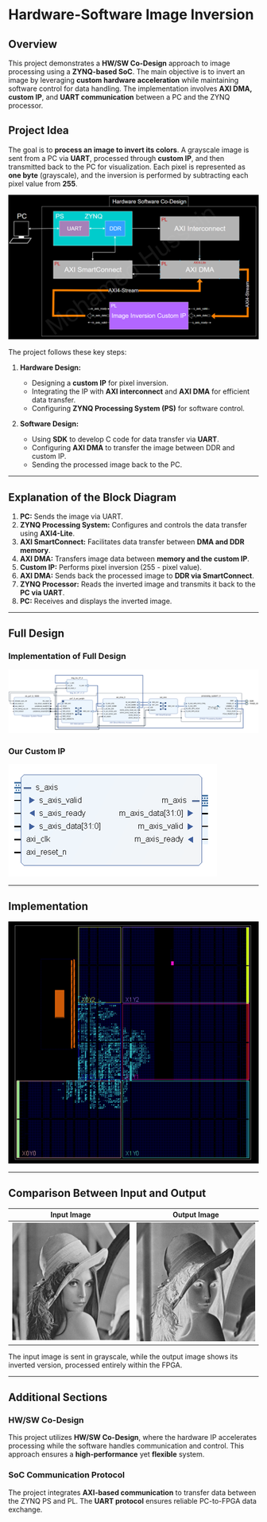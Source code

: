# **Hardware-Software Image Inversion**

## **Overview**  
This project demonstrates a **HW/SW Co-Design** approach to image processing using a **ZYNQ-based SoC**. The main objective is to invert an image by leveraging **custom hardware acceleration** while maintaining software control for data handling. The implementation involves **AXI DMA, custom IP**, and **UART communication** between a PC and the ZYNQ processor.

## **Project Idea**  
The goal is to **process an image to invert its colors**. A grayscale image is sent from a PC via **UART**, processed through **custom IP**, and then transmitted back to the PC for visualization. Each pixel is represented as **one byte** (grayscale), and the inversion is performed by subtracting each pixel value from **255**.

![Implementation Image](https://github.com/MohamedHussein27/HW-SW-Co-designs/blob/main/Image%20Inverter%20IP/Images/Diagram.png)  

The project follows these key steps:  
1. **Hardware Design:**  
   - Designing a **custom IP** for pixel inversion.  
   - Integrating the IP with **AXI interconnect** and **AXI DMA** for efficient data transfer.  
   - Configuring **ZYNQ Processing System (PS)** for software control.  

2. **Software Design:**  
   - Using **SDK** to develop C code for data transfer via **UART**.  
   - Configuring **AXI DMA** to transfer the image between DDR and custom IP.  
   - Sending the processed image back to the PC.  

---

## **Explanation of the Block Diagram**  

1. **PC:** Sends the image via UART.  
2. **ZYNQ Processing System:** Configures and controls the data transfer using **AXI4-Lite**.  
3. **AXI SmartConnect:** Facilitates data transfer between **DMA and DDR memory**.  
4. **AXI DMA:** Transfers image data between **memory and the custom IP**.  
5. **Custom IP:** Performs pixel inversion (255 - pixel value).  
6. **AXI DMA:** Sends back the processed image to **DDR via SmartConnect**.  
7. **ZYNQ Processor:** Reads the inverted image and transmits it back to the **PC via UART**.  
8. **PC:** Receives and displays the inverted image.  

---

## **Full Design**  

### **Implementation of Full Design**  
![Full Design](https://github.com/MohamedHussein27/HW-SW-Co-designs/blob/main/Image%20Inverter%20IP/Images/Full%20Design.png)  

### **Our Custom IP**  
![Custom IP](https://github.com/MohamedHussein27/HW-SW-Co-designs/blob/main/Image%20Inverter%20IP/Images/IP.png)  

---

## **Implementation**  

![Block Diagram](https://github.com/MohamedHussein27/HW-SW-Co-designs/blob/main/Image%20Inverter%20IP/Images/Implementation%20of%20Final%20PS_PL.png)  

---

## **Comparison Between Input and Output**  
| **Input Image** | **Output Image** |
|----------------|----------------|
| ![Input Image](https://github.com/MohamedHussein27/HW-SW-Co-designs/blob/main/Image%20Inverter%20IP/Images/Original.png) | ![Output Image](https://github.com/MohamedHussein27/HW-SW-Co-designs/blob/main/Image%20Inverter%20IP/Images/Output.png) |

The input image is sent in grayscale, while the output image shows its inverted version, processed entirely within the FPGA.  

---

## **Additional Sections**  

### **HW/SW Co-Design**  
This project utilizes **HW/SW Co-Design**, where the hardware IP accelerates processing while the software handles communication and control. This approach ensures a **high-performance** yet **flexible** system.  

### **SoC Communication Protocol**  
The project integrates **AXI-based communication** to transfer data between the ZYNQ PS and PL. The **UART protocol** ensures reliable PC-to-FPGA data exchange.  


